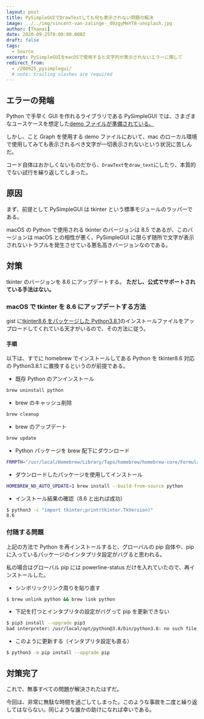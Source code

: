 ```yaml
---
layout: post
title: PySimpleGUIでDrawTextしても何も表示されない問題の解決
image: ../../img/vincent-van-zalinge-_d0zgyMmYT8-unsplash.jpg
author: [Thanai]
date: 2020-09-25T0:00:00.000Z
draft: false
tags:
  - Source
excerpt: PySimpleGUIをmacOSで使用すると文字列が表示されないエラーに関して
redirect_from:
  - /200925_pysimplegui/
  # note: trailing slashes are required
---
```


## エラーの発端

Python で手早く GUI を作れるライブラリである PySimpleGUI では、さまざまなユースケースを想定した[demo ファイルが準備されている。](https://github.com/PySimpleGUI/PySimpleGUI/tree/master/DemoPrograms)

しかし、こと Graph を使用する demo ファイルにおいて、mac のローカル環境で使用してみても表示されるべき文字が一切表示されないという状況に苦しんだ。

コード自体はおかしくないものだから、`DrawText`を`draw_text`にしたり、本質的でない試行を繰り返してしまった。

## 原因

まず、前提として PySimpleGUI は tkinter という標準モジュールのラッパーである。

macOS の Python で使用される tkinter のバージョンは 8.5 であるが、このバージョンは macOS との相性が悪く、PySimpleGUI に限らず随所で文字が表示されないトラブルを発生させている悪名高きバージョンなのである。

## 対策

tkinter のバージョンを 8.6 にアップデートする。
**ただし、公式でサポートされている手法はない。**

### macOS で tkinter を 8.6 にアップデートする方法

gist に[tkinter8.6 をパッケージした Python3.8.1](https://gist.github.com/iexa/2ac761bfd96ab78988b76c030d54a5b8)のインストールファイルをアップロードしてくれている天才がいるので、その方法に従う。

#### 手順

以下は、すでに homebrew でインストールしてある Python を tkinter8.6 対応の Python3.8.1 に置換するというのが前提である。

- 既存 Python のアンインストール

```bash
brew uninstall python
```

- brew のキャッシュ削除

```bash
brew cleanup
```

- brew のアップデート

```bash
brew update
```

- Python パッケージを brew 配下にダウンロード

```bash
FRMPTH="/usr/local/Homebrew/Library/Taps/homebrew/homebrew-core/Formula/python.rb"; rm $FRMPTH; curl -L -o $FRMPTH https://gist.github.com/iexa/2ac761bfd96ab78988b76c030d54a5b8/raw/python-with-tcl.rb
```

- ダウンロードしたパッケージを使用してインストール

```bash
HOMEBREW_NO_AUTO_UPDATE=1 brew install --build-from-source python
```

- インストール結果の確認（8.6 と出れば成功）

```bash
$ python3 -c "import tkinter;print(tkinter.TkVersion)"
8.6
```

### 付随する問題

上記の方法で Python を再インストールすると、グローバルの pip 自体や、pip に入っているパッケージのインタプリタ設定がバグると思われる。

私の場合はグローバル pip には powerline-status だけを入れていたので、再インストールした。

- シンボリックリンク周りを貼り直す

```bash
$ brew unlink python && brew link python
```

- 下記を打つとインタプリタの設定がバグって pip を更新できない

```bash
$ pip3 install --upgrade pip3
bad interpreter: /usr/local/opt/python@3.8/bin/python3.8: no such file or directory
```

- このように更新する（インタプリタ設定も直る）

```bash
$ python3 -m pip install --upgrade pip
```

## 対策完了

これで、無事すべての問題が解決されたはずだ。

今回は、非常に無駄な時間を過ごしてしまった。このような事故を二度と繰り返してはならない。同じような誰かの助けになれば幸いである。
